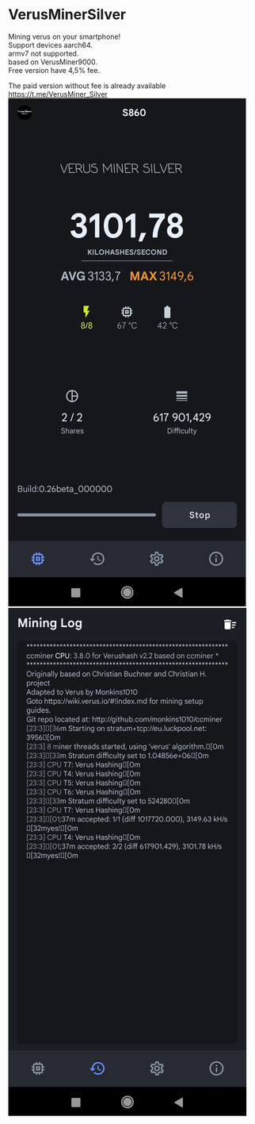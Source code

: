 # VerusMinerSilver
Mining verus on your smartphone!  
Support devices aarch64.  
armv7 not supported.  
based on VerusMiner9000.  
Free version have 4,5% fee.

The paid version without fee is already available  
https://t.me/VerusMiner_Silver  
![Image alt](/VerGlavStr.jpg?raw=true "Optional Title") ![Image alt](/VerMLog.jpg?raw=true "Optional Title") 
